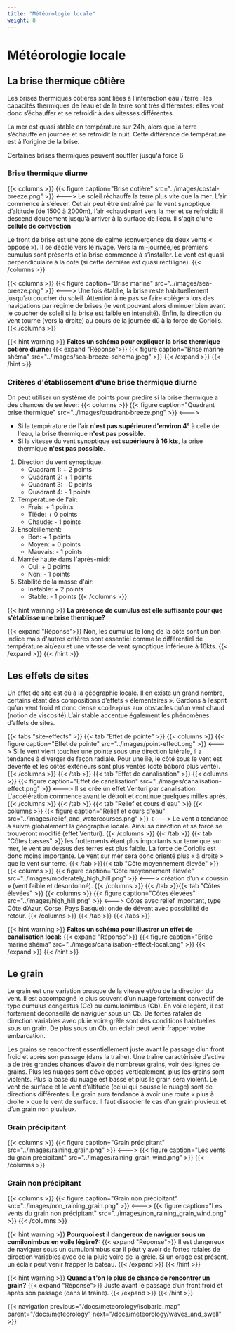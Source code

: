 ```yaml
---
title: "Météorologie locale"
weight: 8
---
```

# Météorologie locale

## La brise thermique côtière

Les brises thermiques côtières sont liées à l’interaction eau / terre : les capacités thermiques de l’eau et de la terre sont très différentes: elles vont donc s’échauffer et se refroidir à des vitesses différentes.

La mer est quasi stable en température sur 24h, alors que la terre s’échauffe en journée et se refroidit la nuit. Cette différence de
température est à l’origine de la brise.

Certaines brises thermiques peuvent souffler jusqu'à force 6. 

### Brise thermique diurne
{{< columns >}}
{{< figure caption="Brise cotière" src="../images/costal-breeze.png" >}}
<--->
Le soleil réchauffe la terre plus vite que la mer. L’air commence à s’élever.
Cet air peut être entraîné par le vent synoptique d’altitude (de 1500 à 2000m), l’air «chaud»part vers la mer et se refroidit: il descend doucement jusqu'à arriver à la surface de l’eau. Il s'agit d'une **cellule de convection** 

Le front de brise est une zone de calme (convergence de deux vents « opposé »). Il se
décale vers le rivage.
Vers la mi-journée,les premiers cumulus sont présents et la brise commence à s’installer. Le vent est quasi perpendiculaire à la cote
(si cette dernière est quasi rectiligne).
{{< /columns >}}

{{< columns >}}
{{< figure caption="Brise marine" src="../images/sea-breeze.png" >}}
<--->
Une fois établie, la brise reste habituellement jusqu’au coucher du soleil. Attention à ne pas se faire «piéger» lors des navigations par régime de brises (le vent pouvant alors diminuer bien avant le coucher de soleil si la  brise  est faible en intensité). Enfin, la direction du vent tourne (vers la droite) au cours de la journée dû à la force de Coriolis.
{{< /columns >}}

{{< hint warning >}}
**Faites un schéma pour expliquer la brise thermique cotière diurne:**
{{< expand "Réponse">}}
{{< figure caption="Brise marine shéma" src="../images/sea-breeze-schema.jpeg" >}}
{{< /expand >}}
{{< /hint >}}

### Critères d'établissement d'une brise thermique diurne

On peut utiliser un système de points pour prédire si la brise thermique a des chances de se lever:
{{< columns >}}
{{< figure caption="Quadrant brise thermique" src="../images/quadrant-breeze.png" >}}
<--->
* Si la température de l'air **n'est pas supérieure d'environ 4°** à celle de l'eau, la brise thermique **n'est pas possible**.
* Si la vitesse du vent synoptique **est supérieure à 16 kts**, la brise thermique **n'est pas possible**.

1. Direction du vent synoptique:
    * Quadrant 1: + 2 points 
    * Quadrant 2: + 1 points 
    * Quadrant 3: - 0 points 
    * Quadrant 4: - 1 points 
2. Température de l'air:
    * Frais: + 1 points
    * Tiède: + 0 points
    * Chaude: - 1 points
3. Ensoleillement:
    * Bon: + 1 points
    * Moyen: + 0 points
    * Mauvais: - 1 points
4. Marrée haute dans l'après-midi:
    * Oui: + 0 points
    * Non: - 1 points
5. Stabilité de la masse d'air:
    * Instable: + 2 points
    * Stable: - 1 points
{{< /columns >}}

{{< hint warning >}}
**La présence de cumulus est elle suffisante pour que s'établisse une brise thermique?**

{{< expand "Réponse">}}
Non, les cumulus le long de la côte sont un bon indice mais d'autres critères sont essentiel comme le différentiel de température air/eau et une vitesse de vent synoptique inférieure à 16kts. 
{{< /expand >}}
{{< /hint >}}

## Les effets de sites

Un effet de site est dû à la géographie locale. Il en existe un grand nombre, certains étant des compositions d’effets « élémentaires ». Gardons à l’esprit qu’un vent froid et donc dense «colle»plus aux obstacles qu’un vent chaud (notion de viscosité).L’air stable accentue également les phénomènes d’effets de sites.

{{< tabs "site-effects" >}}
{{< tab "Effet de pointe" >}}
{{< columns >}}
{{< figure caption="Effet de pointe" src="../images/point-effect.png" >}}
<--->
Si le vent vient toucher une pointe sous une direction latérale, il a tendance à diverger de façon radiale. Pour une île, le côté sous le vent est déventé et les côtés extérieurs sont plus ventés (coté bâbord plus venté).
{{< /columns >}}
{{< /tab >}}
{{< tab "Effet de canalisation" >}}
{{< columns >}}
{{< figure caption="Effet de canalisation" src="../images/canalisation-effect.png" >}}
<--->
Il se crée un effet Venturi par canalisation. L'accélération commence avant le détroit et continue quelques milles après.
{{< /columns >}}
{{< /tab >}}
{{< tab "Relief et cours d'eau" >}}
{{< columns >}}
{{< figure caption="Relief et cours d'eau" src="../images/relief_and_watercourses.png" >}}
<--->
Le vent a tendance à suivre globalement la géographie locale. Ainsi sa direction et sa force se trouveront modifié (effet Venturi).
{{< /columns >}}
{{< /tab >}}
{{< tab "Côtes basses" >}}
 les frottements étant plus importants sur terre que sur mer, le vent au dessus des terres est plus faible. La force de Coriolis est donc moins importante. Le vent sur mer sera donc orienté plus « à droite » que le vent sur terre.
{{< /tab >}}{{< tab "Côte moyennement élevée" >}}
{{< columns >}}
{{< figure caption="Côte moyennement élevée" src="../images/moderately_high_hill.png" >}}
<--->
 création d’un « coussin » (vent faible et désordonné).
{{< /columns >}}
{{< /tab >}}{{< tab "Côtes élevées" >}}
{{< columns >}}
{{< figure caption="Côtes élevées" src="../images/high_hill.png" >}}
<--->
Côtes avec relief important, type Côte d’Azur, Corse, Pays Basque): onde de dévent avec possibilité de retour.
{{< /columns >}}
{{< /tab >}}
{{< /tabs >}}

{{< hint warning >}}
**Faites un schéma pour illustrer un effet de canalisation local:**
{{< expand "Réponse">}}
{{< figure caption="Brise marine shéma" src="../images/canalisation-effect-local.png" >}}
{{< /expand >}}
{{< /hint >}}

## Le grain
Le grain est une variation brusque de la vitesse et/ou de la direction du vent. Il est accompagné le plus souvent d’un nuage fortement convectif de type cumulus congestus (Cc) ou cumulonimbus (Cb). En voile légère, il est fortement déconseillé de naviguer sous un Cb. De fortes rafales de direction variables avec pluie voire grêle sont des conditions habituelles sous un grain. De plus sous un Cb, un éclair peut venir frapper votre embarcation.

Les grains se rencontrent essentiellement juste avant le passage d’un front froid et après son passage (dans la traîne). Une traîne caractérisée d’active a de très grandes chances d’avoir de nombreux  grains, voir des lignes de grains. Plus les nuages sont développés verticalement, plus les grains sont violents. Plus la base du nuage est basse et plus le grain sera violent.
Le vent de surface et le vent d’altitude (celui qui pousse le nuage) sont de directions différentes. Le grain aura tendance à avoir une route « plus à droite » que le vent de surface.
Il faut dissocier le cas d’un grain pluvieux et d’un grain non pluvieux.

### Grain précipitant
{{< columns >}}
{{< figure caption="Grain précipitant" src="../images/raining_grain.png" >}}
<--->
{{< figure caption="Les vents du grain précipitant" src="../images/raining_grain_wind.png" >}}
{{< /columns >}}

### Grain non précipitant
{{< columns >}}
{{< figure caption="Grain non précipitant" src="../images/non_raining_grain.png" >}}
<--->
{{< figure caption="Les vents du grain non précipitant" src="../images/non_raining_grain_wind.png" >}}
{{< /columns >}}

{{< hint warning >}}
**Pourquoi est il dangereux de naviguer sous un cumilonimbus en voile légère?:**
{{< expand "Réponse">}}
Il est dangereux de naviguer sous un cumulonimbus car il pêut y avoir de fortes rafales de direction variables avec de la pluie voire de la grêle. Si un orage est présent, un éclair peut venir frapper le bateau.
{{< /expand >}}
{{< /hint >}}

{{< hint warning >}}
**Quand a t'on le plus de chance de rencontrer un grain?**
{{< expand "Réponse">}}
Juste avant le passage d’un front froid et après son passage (dans la traîne).
{{< /expand >}}
{{< /hint >}}

{{< navigation previous="/docs/meteorology/isobaric_map" parent="/docs/meteorology" next="/docs/meteorology/waves_and_swell" >}}
